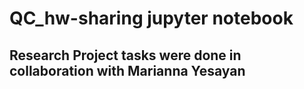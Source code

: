# QC_hw-sharing jupyter notebook

## Research Project tasks were done in collaboration with Marianna Yesayan

